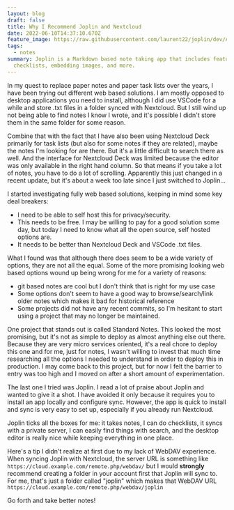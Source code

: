 ```yaml
---
layout: blog
draft: false
title: Why I Recommend Joplin and Nextcloud
date: 2022-06-10T14:37:10.670Z
feature_image: https://raw.githubusercontent.com/laurent22/joplin/dev/Assets/WebsiteAssets/images/home-top-img.png
tags:
  - notes
summary: Joplin is a Markdown based note taking app that includes features like
  checklists, embedding images, and more.
---
```

In my quest to replace paper notes and paper task lists over the years, I have been trying out different web based solutions. I am mostly opposed to desktop applications you need to install, although I did use VSCode for a while and store .txt files in a folder synced with Nextcloud. But I still wind up not being able to find notes I know I wrote, and it's possible I didn't store them in the same folder for some reason.

Combine that with the fact that I have also been using Nextcloud Deck primarily for task lists (but also for some notes if they are related), maybe the notes I'm looking for are there. But it's a little difficult to search there as well. And the interface for Nextcloud Deck was limited because the editor was only available in the right hand column. So that means if you take a lot of notes, you have to do a lot of scrolling. Apparently this just changed in a recent update, but it's about a week too late since I just switched to Joplin...

I started investigating fully web based solutions, keeping in mind some key deal breakers:

* I need to be able to self host this for privacy/security.
* This needs to be free. I may be willing to pay for a good solution some day, but today I need to know what all the open source, self hosted options are.
* It needs to be better than Nextcloud Deck and VSCode .txt files.

What I found was that although there does seem to be a wide variety of options, they are not all the equal. Some of the more promising looking web based options wound up being wrong for me for a variety of reasons:

* git based notes are cool but I don't think that is right for my use case
* Some options don't seem to have a good way to browse/search/link older notes which makes it bad for historical reference
* Some projects did not have any recent commits, so I'm hesitant to start using a project that may no longer be maintained.

One project that stands out is called Standard Notes. This looked the most promising, but it's not as simple to deploy as almost anything else out there. Because they are very micro services oriented, it's a real chore to deploy this one and for me, just for notes, I wasn't willing to invest that much time researching all the options I needed to understand in order to deploy this in production. I may come back to this project, but for now I felt the barrier to entry was too high and I moved on after a short amount of experimentation.

The last one I tried was Joplin. I read a lot of praise about Joplin and wanted to give it a shot. I have avoided it only because it requires you to install an app locally and configure sync. However, the app is quick to install and sync is very easy to set up, especially if you already run Nextcloud.

Joplin ticks all the boxes for me: it takes notes, I can do checklists, it syncs with a private server, I can easily find things with search, and the desktop editor is really nice while keeping everything in one place.

Here's a tip I didn't realize at first due to my lack of WebDAV experience. When syncing Joplin with Nextcloud, the server URL is something like `https://cloud.example.com/remote.php/webdav/` but I would **strongly** recommend creating a folder in your account first that Joplin will sync to. For me, that's just a folder called "joplin" which makes that WebDAV URL `https://cloud.example.com/remote.php/webdav/joplin`

Go forth and take better notes!